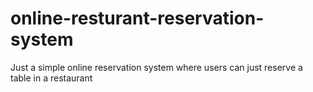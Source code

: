# online-resturant-reservation-system
Just a simple online reservation system where users can just reserve a table in a restaurant
